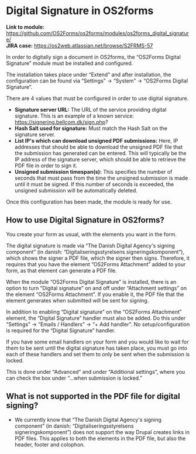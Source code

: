 # Digital Signature in OS2forms

**Link to module:** https://github.com/OS2Forms/os2forms/modules/os2forms_digital_signature/<br>
**JIRA case:** https://os2web.atlassian.net/browse/S2FRMS-57

In order to digitally sign a document in OS2forms, the “OS2Forms Digital Signature” module must be installed and configured.

The installation takes place under “Extend” and after installation, the configuration can be found via “Settings” \-\> “System” \-\> “OS2Forms Digital Signature”.

There are 4 values ​​that must be configured in order to use digital signature.

* **Signature server URL:** The URL of the service providing digital signature. This is an example of a known service: https://signering.bellcom.dk/sign.php?  
* **Hash Salt used for signature:** Must match the Hash Salt on the signature server.  
* **List IP's which can download unsigned PDF submissions:** Here, IP addresses that should be able to download the unsigned PDF file that the submission has generated can be entered. This will typically be the IP address of the signature server, which should be able to retrieve the PDF file in order to sign it.  
* **Unsigned submission timespan(s):** This specifies the number of seconds that must pass from the time the unsigned submission is made until it must be signed. If this number of seconds is exceeded, the unsigned submission will be automatically deleted.

Once this configuration has been made, the module is ready for use.

## How to use Digital Signature in OS2forms?

You create your form as usual, with the elements you want in the form.

The digital signature is made via “The Danish Digital Agency's signing component” (in danish: “Digitaliseringsstyrelsens signeringskomponent”), which shows the signer a PDF file, which the signer then signs. Therefore, it requires that you have the element “OS2Forms Attachment” added to your form, as that element can generate a PDF file.

When the module “OS2Forms Digital Signature” is installed, there is an option to turn “Digital signature” on and off under “Attachment settings” on the element “OS2Forms Attachment”. If you enable it, the PDF file that the element generates when submitted will be sent for signing.

In addition to enabling “Digital signature” on the “OS2Forms Attachment” element, the “Digital Signature” handler must also be added. Do this under “Settings” \-\> “Emails / Handlers” \-\> “+ Add handler”. No setup/configuration is required for the “Digital Signature” handler.

If you have some email handlers on your form and you would like to wait for them to be sent until the digital signature has taken place, you must go into each of these handlers and set them to only be sent when the submission is locked.

This is done under “Advanced” and under “Additional settings”, where you can check the box under “…when submission is locked.”

## What is not supported in the PDF file for digital signing?

* We currently know that “The Danish Digital Agency's signing component” (in danish: “Digitaliseringsstyrelsens signeringskomponent”) does not support the way Drupal creates links in PDF files. This applies to both the elements in the PDF file, but also the header, footer and colophon.
